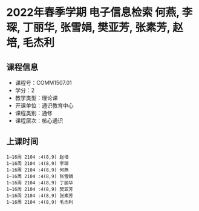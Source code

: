 # 2022年春季学期 电子信息检索 何燕, 李琛, 丁丽华, 张雪娟, 樊亚芳, 张素芳, 赵培, 毛杰利






## 课程信息

- 课程号：COMM1507.01
- 学分：2
- 教学类型：理论课
- 开课单位：通识教育中心
- 课程类别：通修
- 课程层次：核心通识

## 上课时间

```
1~16周 2104 :4(8,9) 赵培
1~16周 2104 :4(8,9) 李琛
1~16周 2104 :4(8,9) 何燕
1~16周 2104 :4(8,9) 张雪娟
1~16周 2104 :4(8,9) 丁丽华
1~16周 2104 :4(8,9) 樊亚芳
1~16周 2104 :4(8,9) 张素芳
1~16周 2104 :4(8,9) 毛杰利
```

